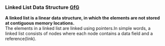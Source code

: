 ### Linked List Data Structure    [GfG](https://www.geeksforgeeks.org/data-structures/linked-list/)  
**A linked list is a linear data structure, in which the elements are not stored at contiguous memory locations.**  
The elements in a linked list are linked using pointers.In simple words, a linked list consists of nodes where each node contains a data field and a reference(link).  

